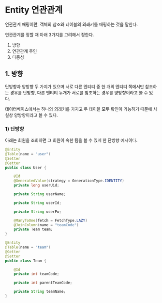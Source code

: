 # Entity 연관관계
연관관계 매핑이란, 객체의 참조와 테이블의 외래키를 매핑하는 것을 말한다.

연관관계를 정할 때 아래 3가지를 고려해서 정한다.

1. 방향
2. 연관관계 주인
3. 다중성

## 1. 방향
단방향과 양방향 두 가지가 있으며 서로 다른 엔티티 중 한 개의 엔티티 쪽에서만 참조하는 경우를 단방향, 다른 엔티티 두개가 서로를 참조하는 경우를 양방향이라고 볼 수 있다.

데이터베이스에서는 하나의 외래키를 가지고 두 테이블 모두 확인이 가능하기 때문에 사실상 양방향이라고 볼 수 있다.

### 1) 단방향
아래는 회원을 조회하면 그 회원이 속한 팀을 볼 수 있게 한 단방향 예시이다.
```java
@Entity
@Table(name = "user")
@Setter
@Getter
public class User {

    @Id
    @GeneratedValue(strategy = GenerationType.IDENTITY)
    private long userUid;

    private String userName;

    private String userId;

    private String userPw;

    @ManyToOne(fetch = FetchType.LAZY)
    @JoinColumn(name = "teamCode")
    private Team team;
}
```

```Java
@Entity
@Table(name = "team")
@Getter
@Setter
public class Team {

    @Id
    private int teamCode;

    private int parentTeamCode;

    private String teamName;
}
```



